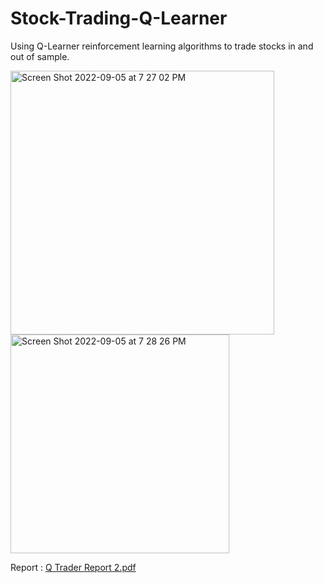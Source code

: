 # Stock-Trading-Q-Learner
Using  Q-Learner reinforcement learning algorithms to trade stocks in and out of sample.


<img width="422" alt="Screen Shot 2022-09-05 at 7 27 02 PM" src="https://user-images.githubusercontent.com/61434761/188520340-227bba11-800b-4525-8e73-c8acc735490d.png">

<img width="350" alt="Screen Shot 2022-09-05 at 7 28 26 PM" src="https://user-images.githubusercontent.com/61434761/188520403-c2da366e-67a4-46b3-96d7-700575f8da45.png">


Report : [Q Trader Report 2.pdf](https://github.com/finnbergquist/Stock-Trading-Q-Learner/files/9492306/Q.Trader.Report.2.pdf)
